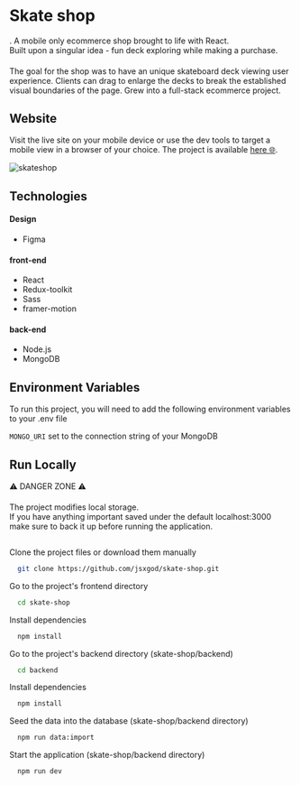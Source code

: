 
# Skate shop
.
A mobile only ecommerce shop brought to life with React.</br>
Built upon a singular idea - fun deck exploring while making a purchase.
####
The goal for the shop was to have an unique skateboard deck viewing user experience. Clients can drag to enlarge the decks to break the established visual boundaries of the page. Grew into a full-stack ecommerce project.

## Website
Visit the live site on your mobile device or use the dev tools to target a mobile view in a browser of your choice.
The project is available [here 🌐](http://skateshop-ksdev.vercel.app/).

![skateshop](https://user-images.githubusercontent.com/22659815/172367561-c9e5fa91-d8a6-4059-9f15-e42ef9c9d00e.png)

## Technologies
#### Design
- Figma

#### front-end
- React
- Redux-toolkit
- Sass
- framer-motion

#### back-end
- Node.js
- MongoDB

## Environment Variables

To run this project, you will need to add the following environment variables to your .env file

`MONGO_URI` set to the connection string of your MongoDB

## Run Locally
⚠️ DANGER ZONE ⚠️
####
The project modifies local storage.</br>
If you have anything important saved under the default localhost:3000 make sure to back it up before running the application.</br>
##
Clone the project files or download them manually

```bash
  git clone https://github.com/jsxgod/skate-shop.git
```

Go to the project's frontend directory

```bash
  cd skate-shop
```

Install dependencies

```bash
  npm install
```

Go to the project's backend directory (skate-shop/backend)

```bash
  cd backend
```

Install dependencies

```bash
  npm install
```

Seed the data into the database (skate-shop/backend directory)

```bash
  npm run data:import
```

Start the application (skate-shop/backend directory)

```bash
  npm run dev
```

